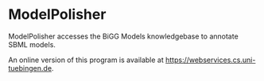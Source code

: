 # ModelPolisher
ModelPolisher accesses the BiGG Models knowledgebase to annotate SBML models.

An online version of this program is available at https://webservices.cs.uni-tuebingen.de.
